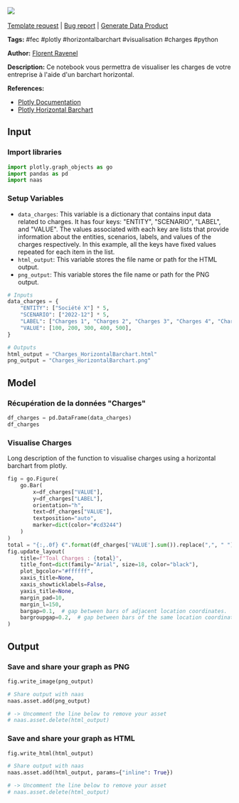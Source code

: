 <a href="https://app.naas.ai/user-redirect/naas/downloader?url=https://raw.githubusercontent.com/jupyter-naas/awesome-notebooks/master/FEC/FEC_Visualiser_Charges_Horizontal_Barchart.ipynb" target="_parent"><img src="https://naasai-public.s3.eu-west-3.amazonaws.com/Open_in_Naas_Lab.svg"/></a><br><br><a href="https://github.com/jupyter-naas/awesome-notebooks/issues/new?assignees=&labels=&template=template-request.md&title=Tool+-+Action+of+the+notebook+">Template request</a> | <a href="https://github.com/jupyter-naas/awesome-notebooks/issues/new?assignees=&labels=bug&template=bug_report.md&title=FEC+-+Visualiser+Charges+Horizontal+Barchart:+Error+short+description">Bug report</a> | <a href="https://app.naas.ai/user-redirect/naas/downloader?url=https://raw.githubusercontent.com/jupyter-naas/awesome-notebooks/master/Naas/Naas_Start_data_product.ipynb" target="_parent">Generate Data Product</a>

**Tags:** #fec #plotly #horizontalbarchart #visualisation #charges #python

**Author:** [Florent Ravenel](https://www.linkedin.com/in/florent-ravenel/)

**Description:** Ce notebook vous permettra de visualiser les charges de votre entreprise à l'aide d'un barchart horizontal.

**References:**
- [Plotly Documentation](https://plotly.com/python/reference/)
- [Plotly Horizontal Barchart](https://plotly.com/python/horizontal-bar-charts/)

## Input

### Import libraries


```python
import plotly.graph_objects as go
import pandas as pd
import naas
```

### Setup Variables
- `data_charges`: This variable is a dictionary that contains input data related to charges. It has four keys: "ENTITY", "SCENARIO", "LABEL", and "VALUE". The values associated with each key are lists that provide information about the entities, scenarios, labels, and values of the charges respectively. In this example, all the keys have fixed values repeated for each item in the list.
- `html_output`: This variable stores the file name or path for the HTML output.
- `png_output`: This variable stores the file name or path for the PNG output.


```python
# Inputs
data_charges = {
    "ENTITY": ["Société X"] * 5,
    "SCENARIO": ["2022-12"] * 5,
    "LABEL": ["Charges 1", "Charges 2", "Charges 3", "Charges 4", "Charges 5"],
    "VALUE": [100, 200, 300, 400, 500],
}

# Outputs
html_output = "Charges_HorizontalBarchart.html"
png_output = "Charges_HorizontalBarchart.png"
```

## Model

### Récupération de la données "Charges"


```python
df_charges = pd.DataFrame(data_charges)
df_charges
```

### Visualise Charges

Long description of the function to visualise charges using a horizontal barchart from plotly.


```python
fig = go.Figure(
    go.Bar(
        x=df_charges["VALUE"],
        y=df_charges["LABEL"],
        orientation="h",
        text=df_charges["VALUE"],
        textposition="auto",
        marker=dict(color="#cd3244")
    )
)
total = "{:,.0f} €".format(df_charges['VALUE'].sum()).replace(",", " ")
fig.update_layout(
    title=f"Toal Charges : {total}",
    title_font=dict(family="Arial", size=18, color="black"),
    plot_bgcolor="#ffffff",
    xaxis_title=None,
    xaxis_showticklabels=False,
    yaxis_title=None,
    margin_pad=10,
    margin_l=150,
    bargap=0.1,  # gap between bars of adjacent location coordinates.
    bargroupgap=0.2,  # gap between bars of the same location coordinate.
)
```

## Output

### Save and share your graph as PNG


```python
fig.write_image(png_output)

# Share output with naas
naas.asset.add(png_output)

# -> Uncomment the line below to remove your asset
# naas.asset.delete(html_output)
```

### Save and share your graph as HTML


```python
fig.write_html(html_output)

# Share output with naas
naas.asset.add(html_output, params={"inline": True})

# -> Uncomment the line below to remove your asset
# naas.asset.delete(html_output)
```

 

